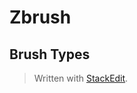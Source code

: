 # Zbrush

## Brush Types


> Written with [StackEdit](https://stackedit.io/).
<!--stackedit_data:
eyJoaXN0b3J5IjpbLTY2MDA1MzIwMCwxMTc4MzI4MjYzXX0=
-->